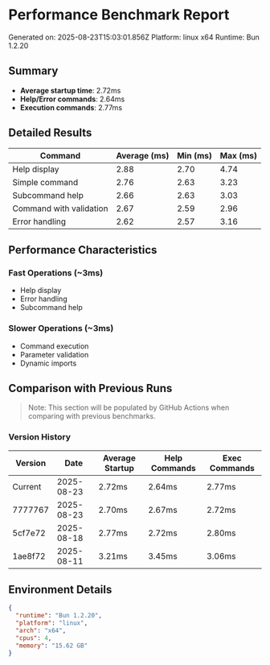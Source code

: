 # Performance Benchmark Report

Generated on: 2025-08-23T15:03:01.856Z
Platform: linux x64
Runtime: Bun 1.2.20

## Summary

- **Average startup time**: 2.72ms
- **Help/Error commands**: 2.64ms
- **Execution commands**: 2.77ms

## Detailed Results

| Command | Average (ms) | Min (ms) | Max (ms) |
|---------|-------------|----------|----------|
| Help display | 2.88 | 2.70 | 4.74 |
| Simple command | 2.76 | 2.63 | 3.23 |
| Subcommand help | 2.66 | 2.63 | 3.03 |
| Command with validation | 2.67 | 2.59 | 2.96 |
| Error handling | 2.62 | 2.57 | 3.16 |

## Performance Characteristics

### Fast Operations (~3ms)
- Help display
- Error handling
- Subcommand help

### Slower Operations (~3ms)
- Command execution
- Parameter validation
- Dynamic imports

## Comparison with Previous Runs

> Note: This section will be populated by GitHub Actions when comparing with previous benchmarks.

### Version History

| Version | Date | Average Startup | Help Commands | Exec Commands |
|---------|------|-----------------|---------------|---------------|
| Current | 2025-08-23 | 2.72ms | 2.64ms | 2.77ms |
| 7777767 | 2025-08-23 | 2.70ms | 2.67ms | 2.72ms |
| 5cf7e72 | 2025-08-18 | 2.77ms | 2.72ms | 2.80ms |
| 1ae8f72 | 2025-08-11 | 3.21ms | 3.45ms | 3.06ms |

## Environment Details

```json
{
  "runtime": "Bun 1.2.20",
  "platform": "linux",
  "arch": "x64",
  "cpus": 4,
  "memory": "15.62 GB"
}
```
